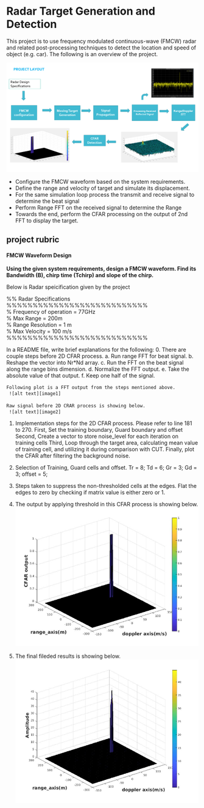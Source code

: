 # Radar Target Generation and Detection

[//]: # (Image References)
[image0]: ./graphs/projectLayout.png "layout"
[image1]: ./graphs/FFT.jpg "FFT"
[image2]: ./graphs/RawAmplitude.jpg "RawAmplitude"
[image3]: ./graphs/CFAR_OUT.jpg "CFAR_OUT"
[image4]: ./graphs/FiltedAmplitude.jpg "FiltedAmplitude"


This project is to use frequency modulated continuous-wave (FMCW) radar and related post-processing techniques to detect the location and speed of object (e.g. car). The following is an overview of the project.

![alt text][image0]

* Configure the FMCW waveform based on the system requirements. 
* Define the range and velocity of target and simulate its displacement.
* For the same simulation loop process the transmit and receive signal to determine the beat signal
* Perform Range FFT on the received signal to determine the Range
* Towards the end, perform the CFAR processing on the output of 2nd FFT to display the target.
## project rubric 

#### FMCW Waveform Design
**Using the given system requirements, design a FMCW waveform. Find its Bandwidth (B), chirp time (Tchirp) and slope of the chirp.**   

Below is Radar speicification given by the project
  
%% Radar Specifications   
%%%%%%%%%%%%%%%%%%%%%%%%%%%  
% Frequency of operation = 77GHz  
% Max Range = 200m  
% Range Resolution = 1 m  
% Max Velocity = 100 m/s  
%%%%%%%%%%%%%%%%%%%%%%%%%%%  

In a README file, write brief explanations for the following:
0.   There are couple steps before 2D CFAR process.
	a. Run range FFT for beat signal. 
	b. Reshape the vector into Nr*Nd array.
	c. Run the FFT on the beat signal along the range bins dimension.
	d. Normalize the FFT output.
	e. Take the absolute value of that output.
	f. Keep one half of the signal.

	Following plot is a FFT output from the steps mentioned above.
     ![alt text][image1]

	Raw signal before 2D CRAR process is showing below.
     ![alt text][image2]

1. Implementation steps for the 2D CFAR process.
	Please refer to line 181 to 270.
	First, Set the training boundary, Guard boundary and offset
	Second, Create a vector to store noise_level for each iteration on training cells
	Third, Loop through the target area, calculating mean value of training cell, and utilizing it during comparison with CUT.
	Finally, plot the CFAR after filtering the background noise. 

2. Selection of Training, Guard cells and offset.
	Tr = 8;
	Td = 6; 
	Gr = 3;
	Gd = 3;
	offset = 5;

3. Steps taken to suppress the non-thresholded cells at the edges.
	Flat the edges to zero by checking if matrix value is either zero or 1.
	
4. The output by applying threshold in this CFAR process is showing below.
     ![alt text][image3]
5. The final fileded results is showing below.
     ![alt text][image4]
